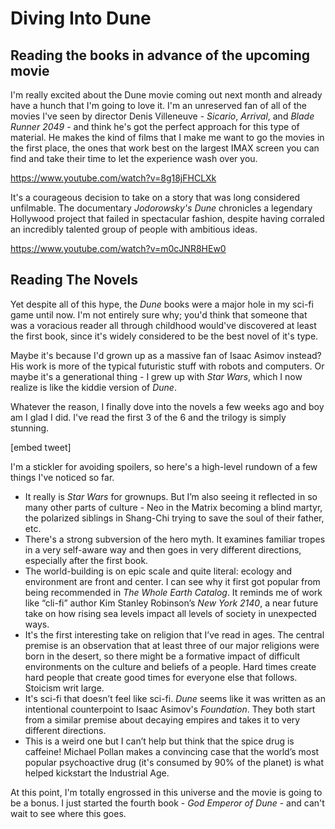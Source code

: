 # Diving Into Dune
## Reading the books in advance of the upcoming movie

I'm really excited about the Dune movie coming out next month and already have a hunch that I'm going to love it. I'm an unreserved fan of all of the movies I've seen by director Denis Villeneuve - *Sicario*, *Arrival*, and *Blade Runner 2049* - and think he's got the perfect approach for this type of material. He makes the kind of films that I make me want to go the movies in the first place, the ones that work best on the largest IMAX screen you can find and take their time to let the experience wash over you.

https://www.youtube.com/watch?v=8g18jFHCLXk

It's a courageous decision to take on a story that was long considered unfilmable. The documentary *Jodorowsky's Dune* chronicles a legendary Hollywood project that failed in spectacular fashion, despite having corraled an incredibly talented group of people with ambitious ideas.

https://www.youtube.com/watch?v=m0cJNR8HEw0

## Reading The Novels

Yet despite all of this hype, the *Dune* books were a major hole in my sci-fi game until now. I'm not entirely sure why; you'd think that someone that was a voracious reader all through childhood would've discovered at least the first book, since it's widely considered to be the best novel of it's type.

Maybe it's because I'd grown up as a massive fan of Isaac Asimov instead? His work is more of the typical futuristic stuff with robots and computers. Or maybe it's a generational thing - I grew up with *Star Wars*, which I now realize is like the kiddie version of *Dune*.

Whatever the reason, I finally dove into the novels a few weeks ago and boy am I glad I did. I've read the first 3 of the 6 and the trilogy is simply stunning.

[embed tweet]

I'm a stickler for avoiding spoilers, so here's a high-level rundown of a few things I've noticed so far.

* It really is *Star Wars* for grownups. But I’m also seeing it reflected in so many other parts of culture - Neo in the Matrix becoming a blind martyr, the polarized siblings in Shang-Chi trying to save the soul of their father, etc. 
* There's a strong subversion of the hero myth. It examines familiar tropes in a very self-aware way and then goes in very different directions, especially after the first book.
* The world-building is on epic scale and quite literal: ecology and environment are front and center. I can see why it first got popular from being recommended in *The Whole Earth Catalog*. It reminds me of work like “cli-fi” author Kim Stanley Robinson’s *New York 2140*, a near future take on how rising sea levels impact all levels of society in unexpected ways. 
* It's the first interesting take on religion that I’ve read in ages. The central premise is an observation that at least three of our major religions were born in the desert, so there might be a formative impact of difficult environments on the culture and beliefs of a people. Hard times create hard people that create good times for everyone else that follows. Stoicism writ large. 
* It's sci-fi that doesn’t feel like sci-fi. *Dune* seems like it was written as an intentional counterpoint to Isaac Asimov's *Foundation*. They both start from a similar premise about decaying empires and takes it to very different directions.
* This is a weird one but I can’t help but think that the spice drug is caffeine! Michael Pollan makes a convincing case that the world’s most popular psychoactive drug (it's consumed by 90% of the planet) is what helped kickstart the Industrial Age.

At this point, I'm totally engrossed in this universe and the movie is going to be a bonus. I just started the fourth book - *God Emperor of Dune* - and can't wait to see where this goes.